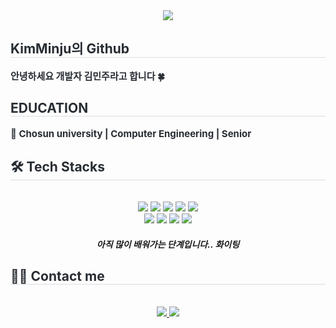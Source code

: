 <div align= "center">
    <img src="https://capsule-render.vercel.app/api?type=waving&color=gradient&height=120&text=Hello%20World!&animation=fadeIn&fontColor=171717&fontSize=50" />
    </div>
    <div style="text-align: left;"> 
    <h2 style="border-bottom: 1px solid #d8dee4; color: #282d33;"> KimMinju의 Github </h2>  
    <div style="font-weight: 700; font-size: 15px; text-align: left; color: #282d33;"> 안녕하세요 개발자 김민주라고 합니다 🍀 </div> 
    </div>
    <div style="text-align: left;"> 
    <h2 style="border-bottom: 1px solid #d8dee4; color: #282d33;"> EDUCATION </h2>  
    <div style="font-weight: 700; font-size: 15px; text-align: left; color: #282d33;"> 
        💁 Chosun university | Computer Engineering | Senior 
    </div> 
    </div>
    <div style="text-align: left;">
    <h2 style="border-bottom: 1px solid #d8dee4; color: #282d33;"> 🛠️ Tech Stacks </h2> <br> 
    <div  align= "center"> <img src="https://img.shields.io/badge/C-A8B9CC?style=flat-square&logo=C&logoColor=white">
          <img src="https://img.shields.io/badge/C++-00599C?style=flat-square&logo=C%2B%2B&logoColor=white">
          <img src="https://img.shields.io/badge/Figma-F24E1E?style=flat-square&logo=Figma&logoColor=white">
          <img src="https://img.shields.io/badge/Java-007396?style=flat-square&logo=Java&logoColor=white">
          <img src="https://img.shields.io/badge/Javascript-F7DF1E?style=flat-square&logo=Javascript&logoColor=white">
          <br/><img src="https://img.shields.io/badge/Linux-FCC624?style=flat-square&logo=Linux&logoColor=white">
          <img src="https://img.shields.io/badge/React-61DAFB?style=flat-square&logo=React&logoColor=white">
          <img src="https://img.shields.io/badge/Vue.js-4FC08D?style=flat-square&logo=Vue.js&logoColor=white">
          <img src="https://img.shields.io/badge/Tailwind CSS-06B6D4?style=flat-square&logo=Tailwind CSS&logoColor=white">
        <h5>아직 많이 배워가는 단계입니다.. 화이팅 </h5>
          </div>
    </div>
    <div style="text-align: left;">
    <h2 style="border-bottom: 1px solid #d8dee4; color: #282d33;"> 🧑‍💻 Contact me </h2> <br> 
    <div align= "center"> <a href=mailto:rlaalswn5509@gmail.com> <img src="https://img.shields.io/badge/Gmail-EA4335?style=flat-square&logo=Gmail&logoColor=white&link=mailto:rlaalswn5509@gmail.com"> </a>
         <a href=https://www.notion.so/drone-field-182e94432d7480f9ab8dd0ad73b89b42?pvs=4> <img src="https://img.shields.io/badge/Notion-000000?style=flat-square&logo=Notion&logoColor=white&link=https://www.notion.so/drone-field-182e94432d7480f9ab8dd0ad73b89b42?pvs=4"> </a>
          </div>  <br> 
    <div align= "center">  </div> 
    </div>
    
